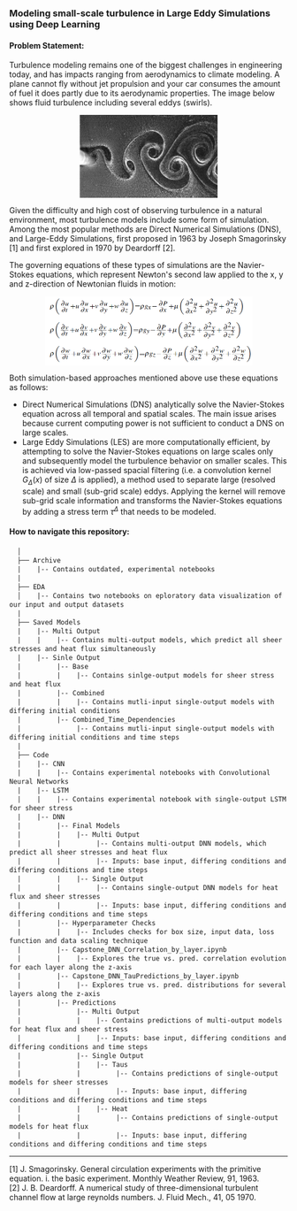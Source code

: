 ### Modeling small-scale turbulence in Large Eddy Simulations using Deep Learning
      
#### Problem Statement:
Turbulence modeling remains one of the biggest challenges in engineering today, and has impacts ranging from aerodynamics to climate modeling. A plane cannot fly without jet propulsion and your car consumes the amount of fuel it does partly due to its aerodynamic properties. The image below shows fluid turbulence including several eddys (swirls).

<p align="center">
<img src="Images/Turbulence.png" style="display: block; margin: auto;" height="150" width="250" />

Given the difficulty and high cost of observing turbulence in a natural environment, most turbulence models include some form of simulation. Among the most popular methods are Direct Numerical Simulations (DNS), and Large-Eddy Simulations, first proposed in 1963 by Joseph Smagorinsky [1] and first explored in 1970 by Deardorff [2].

The governing equations of these types of simulations are the Navier-Stokes equations, which represent Newton's second law applied to the x, y and z-direction of Newtonian fluids in motion:

<p align="center">
<img src="Images/Navier_Stokes.png" style="display: block; margin: auto;" height="125" width="375" />

Both simulation-based approaches mentioned above use these equations as follows:

* Direct Numerical Simulations (DNS) analytically solve the Navier-Stokes equation across all temporal and spatial scales. The main issue arises because current computing power is not sufficient to conduct a DNS on large scales.
* Large Eddy Simulations (LES) are more computationally efficient, by attempting to solve the Navier-Stokes equations on large scales only and subsequently  model the turbulence behavior on smaller scales. This is achieved via low-passed spacial filtering (i.e. a convolution kernel $G_{\Delta}(x)$ of size $\Delta$ is applied), a method used to separate large (resolved scale) and small (sub-grid scale) eddys. Applying the kernel will remove sub-grid scale information and transforms the Navier-Stokes equations by adding a stress term $\tau^{\Delta}$ that needs to be modeled. 

#### How to navigate this repository:

      │
      ├── Archive
      |    |-- Contains outdated, experimental notebooks
      |
      ├── EDA
      │    |-- Contains two notebooks on eploratory data visualization of our input and output datasets
      |
      ├── Saved Models
      |    |-- Multi Output
      |    |    |-- Contains multi-output models, which predict all sheer stresses and heat flux simultaneously
      |    |-- Sinle Output
      |         |-- Base
      |         |    |-- Contains sinlge-output models for sheer stress and heat flux
      |         |-- Combined
      |         |    |-- Contains mutli-input single-output models with differing initial conditions
      |         |-- Combined_Time_Dependencies
      |              |-- Contains mutli-input single-output models with differing initial conditions and time steps
      |
      ├── Code
      |    |-- CNN
      |    |    |-- Contains experimental notebooks with Convolutional Neural Networks
      |    |-- LSTM
      |    |    |-- Contains experimental notebook with single-output LSTM for sheer stress
      |    |-- DNN
      |         |-- Final Models
      |         |    |-- Multi Output
      |         |         |-- Contains multi-output DNN models, which predict all sheer stresses and heat flux
      |         |         |-- Inputs: base input, differing conditions and differing conditions and time steps
      |         |    |-- Single Output
      |         |         |-- Contains single-output DNN models for heat flux and sheer stresses
      |         |         |-- Inputs: base input, differing conditions and differing conditions and time steps
      |         |-- Hyperparameter Checks
      |         |    |-- Includes checks for box size, input data, loss function and data scaling technique
      |         |-- Capstone_DNN_Correlation_by_layer.ipynb
      |         |    |-- Explores the true vs. pred. correlation evolution for each layer along the z-axis
      |         |-- Capstone_DNN_TauPredictions_by_layer.ipynb
      |         |    |-- Explores true vs. pred. distributions for several layers along the z-axis
      |         |-- Predictions
      |              |-- Multi Output
      |              |    |-- Contains predictions of multi-output models for heat flux and sheer stress
      |              |    |-- Inputs: base input, differing conditions and differing conditions and time steps
      |              |-- Single Output
      |              |    |-- Taus
      |              |         |-- Contains predictions of single-output models for sheer stresses
      |              |         |-- Inputs: base input, differing conditions and differing conditions and time steps
      |              |    |-- Heat
      |              |         |-- Contains predictions of single-output models for heat flux
      |              |         |-- Inputs: base input, differing conditions and differing conditions and time steps
--------------------
[1] J. Smagorinsky. General circulation experiments with the primitive equation. i. the basic experiment. Monthly Weather Review, 91, 1963.<br/>
[2] J. B. Deardorff. A numerical study of three-dimensional turbulent channel flow at large reynolds numbers. J. Fluid Mech., 41, 05 1970.
